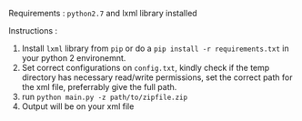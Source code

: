 Requirements :
  `python2.7` and lxml library installed

Instructions : 
  1. Install `lxml` library from `pip` or do a `pip install -r requirements.txt` in your python 2 environemnt.
  2. Set correct configurations on `config.txt`, kindly check if the temp directory has necessary read/write permissions, set the correct path for the xml file, preferrably give the full path.
  3. run `python main.py -z path/to/zipfile.zip`
  4. Output will be on your xml file
